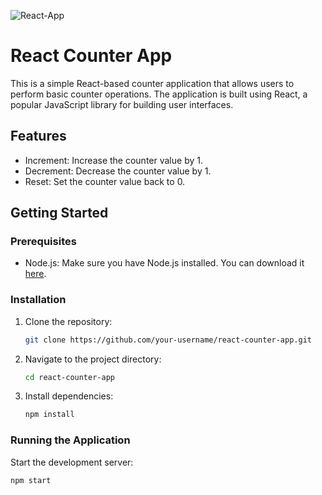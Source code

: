 ![React-App](https://github.com/shivamdwivedi1511/counter-app/assets/39148476/41acace4-807d-494f-a072-24d5f168dd91)
# React Counter App

This is a simple React-based counter application that allows users to perform basic counter operations. The application is built using React, a popular JavaScript library for building user interfaces.

## Features

- Increment: Increase the counter value by 1.
- Decrement: Decrease the counter value by 1.
- Reset: Set the counter value back to 0.

## Getting Started

### Prerequisites

- Node.js: Make sure you have Node.js installed. You can download it [here](https://nodejs.org/).

### Installation

1. Clone the repository:

    ```bash
    git clone https://github.com/your-username/react-counter-app.git
    ```

2. Navigate to the project directory:

    ```bash
    cd react-counter-app
    ```

3. Install dependencies:

    ```bash
    npm install
    ```

### Running the Application

Start the development server:

```bash
npm start
